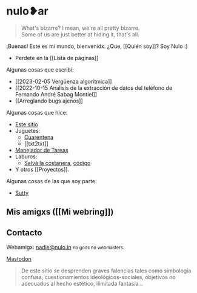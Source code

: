 <h1 class="main-title">nulo❥ar</h1>

> What's bizarre? I mean, we're all pretty bizarre.<br>Some of us are just better at hiding it, that's all.

¡Buenas! Este es mi mundo, bienvenidx. ¿Que, [[Quién soy]]? Soy Nulo :)

- Perdete en la [[Lista de páginas]]

Algunas cosas que escribí:
-   [[2023-02-05 Vergüenza algorítmica]]
-   [[2022-10-15 Analisis de la extracción de datos del teléfono de Fernando André Sabag Montiel]]
-   [[Arreglando bugs ajenos]]

Algunas cosas que hice:
-   [Este sitio](https://gitea.nulo.in/Nulo/sitio)
-   Juguetes:
    -   [Cuarentena](https://cuarentena.nulo.in)
    -   [[txt2txt]]
-   [Manejador de Tareas](https://tareas.nulo.in)
-   Laburos:
    -   [Salvá la costanera](https://salvalacostanera.com.ar), [código](https://gitea.nulo.in/Nulo/salva-la-costanera)
- Y otros [[Proyectos]].

Algunas cosas de las que soy parte:
- [Sutty](https://sutty.coop.ar/)

## Mis amigxs ([[Mi webring]])

<nulo-sitio-reemplazar-con archivo="Mi webring.gen.js" />

## Contacto

Webamigx: [nadie@nulo.in](mailto:nadie@nulo.in) <small>no gods no webmasters</small>

<a rel="me noopener noreferrer" href="https://todon.eu/@Nulo">Mastodon</a>

> De este sitio se desprenden graves falencias tales como simbología confusa, cuestionamientos ideológicos-sociales, objetivos no adecuados al hecho estético, ilimitada fantasía...
